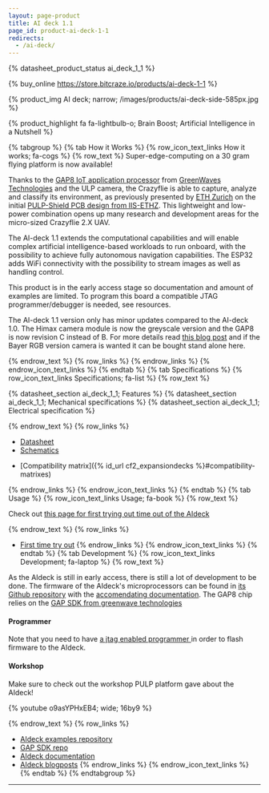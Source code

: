 ```yaml
---
layout: page-product
title: AI deck 1.1
page_id: product-ai-deck-1-1
redirects:
  - /ai-deck/
---
```


{% datasheet_product_status ai_deck_1_1  %}

{% buy_online https://store.bitcraze.io/products/ai-deck-1-1 %}

{% product_img AI deck; narrow; /images/products/ai-deck-side-585px.jpg %}

{% product_highlight
fa fa-lightbulb-o;
Brain Boost;
Artificial Intelligence in a Nutshell
%}

{% tabgroup %}
{% tab How it Works %}
{% row_icon_text_links How it works; fa-cogs %}
{% row_text %}
Super-edge-computing on a 30 gram flying platform is now available!

Thanks to the [GAP8 IoT application processor](https://greenwaves-technologies.com/ai_processor_gap8/) from [GreenWaves Technologies](https://greenwaves-technologies.com/ai_processor_gap8/) and the ULP camera, the Crazyflie is able to capture, analyze and classify its environment, as previously presented by [ETH Zurich](https://ethz.ch/en.html) on the initial [PULP-Shield PCB design from IIS-ETHZ](https://arxiv.org/abs/1905.04166). This lightweight and low-power combination opens up many research and development areas for the micro-sized Crazyflie 2.X UAV.

The AI-deck 1.1 extends the computational capabilities and will enable complex artificial intelligence-based workloads to run onboard, with the possibility to achieve fully autonomous navigation capabilities. The ESP32 adds WiFi connectivity with the possibility to stream images as well as handling control.

This product is in the early access stage so documentation and amount of examples are limited. To program this board a compatible JTAG programmer/debugger is needed, see resources.

The AI-deck 1.1 version only has minor updates compared to the AI-deck 1.0. The Himax camera module is now the greyscale version and the GAP8 is now revision C instead of B. For more details read [this blog post](https://www.bitcraze.io/2021/01/ai-deck-product-update/) and if the Bayer RGB version camera is wanted it can be bought stand alone here.

{% endrow_text %}
{% row_links %}
{% endrow_links %}
{% endrow_icon_text_links %}
{% endtab %}
{% tab Specifications %}
{% row_icon_text_links Specifications; fa-list %}
{% row_text %}

{% datasheet_section ai_deck_1_1; Features %}
{% datasheet_section ai_deck_1_1; Mechanical specifications %}
{% datasheet_section ai_deck_1_1; Electrical specification %}

{% endrow_text %}
{% row_links %}
- [Datasheet](/documentation/hardware/ai_deck_1_1/ai_deck_1_1-datasheet.pdf)
- [Schematics](/documentation/hardware/ai_deck_1_1/ai-deck-revc.pdf)
* [Compatibility matrix]({% id_url cf2_expansiondecks %}#compatibility-matrixes)

{% endrow_links %}
{% endrow_icon_text_links %}
{% endtab %}
{% tab Usage %}
{% row_icon_text_links Usage; fa-book %}
{% row_text %}

Check out [this page for first trying out time out of the AIdeck](/documentation/repository/aideck-gap8-examples/master/getting-started/tryout/)

{% endrow_text %}
{% row_links %}

* [First time try out](/documentation/repository/aideck-gap8-examples/master/getting-started/tryout/)
{% endrow_links %}
{% endrow_icon_text_links %}
{% endtab %}
{% tab Development %}
{% row_icon_text_links Development;  fa-laptop %}
{% row_text %}

As the AIdeck is still in early access, there is still a lot of development to be done. The firmware of the AIdeck's microprocessors can be found in [its Github repository](https://github.com/bitcraze/aideck-gap8-examples) with the [accomendating documentation](/documentation/repository/aideck-gap8-examples/master/). The GAP8 chip relies on the [GAP SDK from greenwave technologies](https://github.com/GreenWaves-Technologies/gap_sdk)

#### Programmer

Note that you need to have [a jtag enabled programmer ](/documentation/repository/aideck-gap8-examples/master/getting-started/jtag-programming/) in order to flash firmware to the AIdeck.


#### Workshop

Make sure to check out the workshop PULP platform gave about the AIdeck!

{% youtube o9asYPHxEB4; wide; 16by9 %}


{% endrow_text %}
{% row_links %}
* [AIdeck examples repository](https://github.com/bitcraze/aideck-gap8-examples)
* [GAP SDK repo](https://github.com/GreenWaves-Technologies/gap_sdk)
* [AIdeck documentation](/documentation/repository/aideck-gap8-examples/master/)
* [AIdeck blogposts](/category/ai-deck/)
{% endrow_links %}
{% endrow_icon_text_links %}
{% endtab %}
{% endtabgroup %}

---
